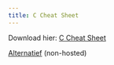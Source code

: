 ```yaml
---
title: C Cheat Sheet
---
```


Download hier: [C Cheat Sheet](/c-refcard.pdf)

[Alternatief](http://ws3.ntcu.edu.tw/ACS099133/cheatsheet/c-libraries-cheatsheet.pdf) (non-hosted)